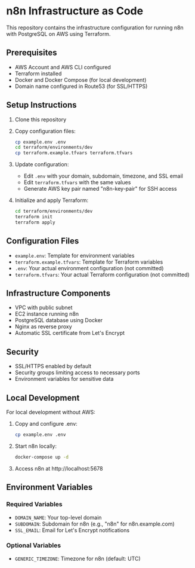 # n8n Infrastructure as Code

This repository contains the infrastructure configuration for running n8n with PostgreSQL on AWS using Terraform.

## Prerequisites

- AWS Account and AWS CLI configured
- Terraform installed
- Docker and Docker Compose (for local development)
- Domain name configured in Route53 (for SSL/HTTPS)

## Setup Instructions

1. Clone this repository
2. Copy configuration files:
   ```bash
   cp example.env .env
   cd terraform/environments/dev
   cp terraform.example.tfvars terraform.tfvars
   ```
3. Update configuration:
   - Edit `.env` with your domain, subdomain, timezone, and SSL email
   - Edit `terraform.tfvars` with the same values
   - Generate AWS key pair named "n8n-key-pair" for SSH access

4. Initialize and apply Terraform:
   ```bash
   cd terraform/environments/dev
   terraform init
   terraform apply
   ```

## Configuration Files

- `example.env`: Template for environment variables
- `terraform.example.tfvars`: Template for Terraform variables
- `.env`: Your actual environment configuration (not committed)
- `terraform.tfvars`: Your actual Terraform configuration (not committed)

## Infrastructure Components

- VPC with public subnet
- EC2 instance running n8n
- PostgreSQL database using Docker
- Nginx as reverse proxy
- Automatic SSL certificate from Let's Encrypt

## Security

- SSL/HTTPS enabled by default
- Security groups limiting access to necessary ports
- Environment variables for sensitive data

## Local Development

For local development without AWS:

1. Copy and configure .env:
   ```bash
   cp example.env .env
   ```

2. Start n8n locally:
   ```bash
   docker-compose up -d
   ```

3. Access n8n at http://localhost:5678

## Environment Variables

### Required Variables
- `DOMAIN_NAME`: Your top-level domain
- `SUBDOMAIN`: Subdomain for n8n (e.g., "n8n" for n8n.example.com)
- `SSL_EMAIL`: Email for Let's Encrypt notifications

### Optional Variables
- `GENERIC_TIMEZONE`: Timezone for n8n (default: UTC)
